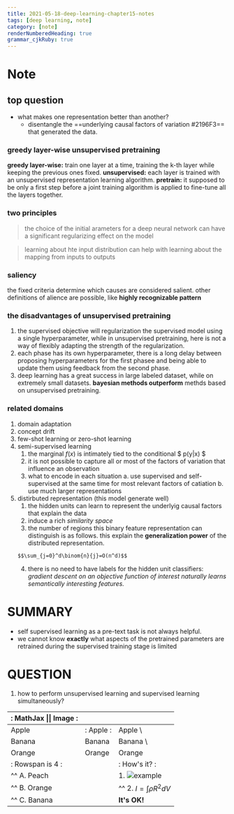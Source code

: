```yaml
---
title: 2021-05-18-deep-learning-chapter15-notes
tags: [deep learning, note]
category: [note]
renderNumberedHeading: true
grammar_cjkRuby: true
---
```


# Note
## top question
 * what makes one representation better than another?
	 * disentangle the ==underlying causal factors of variation #2196F3== that generated the data.


### greedy layer-wise unsupervised pretraining
**greedy layer-wise:**  train one layer at a time, training the k-th layer while keeping the previous ones fixed.
**unsupervised:** each layer is trained with an unsupervised representation learning algorithm.
**pretrain:** it supposed to be only a first step before a joint training algorithm is applied to fine-tune all the layers together.


### two principles
> the choice of the initial arameters for a deep neural network can have a significant regularizing effect on the model

> learning about hte input distribution can help with learning about the mapping from inputs to outputs

### saliency
the fixed criteria determine which causes are considered salient.
other definitions of alience are possible, like **highly recognizable pattern**

### the disadvantages of unsupervised pretraining
1. the supervised objective will regularization the supervised model using a single hyperparameter, while in unsupervised pretraining, here is not a way of flexibly adapting the strength of the regularization.
2. each phase has its own hyperparameter, there is a long delay between proposing hyperparameters for the first phasee and being able to update them using feedback from the second phase.
3. deep learning has a great success in large labeled dataset, while on extremely small datasets. **bayesian methods outperform** methds based on unsupervised pretraining.

### related domains
1. domain adaptation
2. concept drift
3. few-shot learning or zero-shot learning
4. semi-supervised learning
	1. the marginal $f(x)$   is intimately tied to the conditional $ p(y|x) $ 
	2. it is not possible to capture all or most of the factors of variation that influence an observation
	3. what to encode in each situation
	   a. use supervised and self-supervised at the same time for most relevant factors of catiation
	   b. use much larger representations
5. distirbuted representation (this model generate well)
	1. the hidden units can learn to represent the underlyig causal factors that explain the data
	2. induce a rich *similarity space*
	3. the number of regions this binary feature representation can distinguish is as follows. this explain the **generalization power** of the distributed representation.
	```mathjax!
	$$\sum_{j=0}^d\binom{n}{j}=O(n^d)$$
	```
	4.  there is no need to have labels for the hidden unit classifiers: *gradient descent on an objective function of interest naturally learns semantically interesting features.*



# SUMMARY
- self supervised learning as a pre-text task is not always helpful.
- we cannot know **exactly** what aspects of the pretrained parameters are retrained during the supervised training stage is limited

# QUESTION
1. how to perform unsupervised learning and supervised learning simultaneously?

| :                   MathJax \|\| Image                 : |||
| :------------ | :-------- | :----------------------------- |
| Apple         | : Apple : | Apple                          \
| Banana        | Banana    | Banana                         \
| Orange        | Orange    | Orange                         |
| :     Rowspan is 4     : || :        How's it?           : |
| ^^     A. Peach          ||    1. ![example][cell-image]   |
| ^^     B. Orange         || ^^ 2. $I = \int \rho R^{2} dV$ |
| ^^     C. Banana         || **It's OK!**                   |

[cell-image]: https://jekyllrb.com/img/octojekyll.png "An exemplary image"